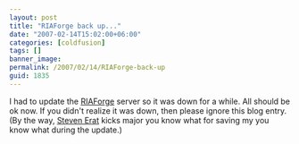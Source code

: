 ```yaml
---
layout: post
title: "RIAForge back up..."
date: "2007-02-14T15:02:00+06:00"
categories: [coldfusion]
tags: []
banner_image: 
permalink: /2007/02/14/RIAForge-back-up
guid: 1835
---
```


I had to update the <a href="http://www.riaforge.org">RIAForge</a> server so it was down for a while. All should be ok now. If you didn't realize it was down, then please ignore this blog entry. (By the way, <a href="http://www.talkingtree.com/blog/">Steven Erat</a> kicks major you know what for saving my you know what during the update.)